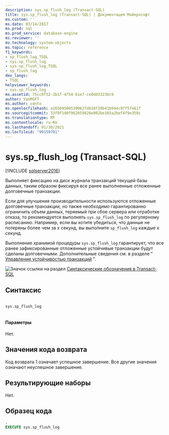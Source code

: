 ```yaml
---
description: sys.sp_flush_log (Transact-SQL)
title: sys.sp_flush_log (Transact-SQL) | Документация Майкрософт
ms.custom: ''
ms.date: 03/14/2017
ms.prod: sql
ms.prod_service: database-engine
ms.reviewer: ''
ms.technology: system-objects
ms.topic: reference
f1_keywords:
- sp_flush_log_TSQL
- sys.sp_flush_log
- sys.sp_flush_log_TSQL
- sp_flush_log
dev_langs:
- TSQL
helpviewer_keywords:
- sys.sp_flush_log
ms.assetid: 75cc9f52-3b1f-4754-b1e7-ce0dd3323bc9
author: VanMSFT
ms.author: vanto
ms.openlocfilehash: a165695005300627db18f28b41b944c97f5fe61f
ms.sourcegitcommit: 33f0f190f962059826e002be165a2bef4f9e350c
ms.translationtype: MT
ms.contentlocale: ru-RU
ms.lasthandoff: 01/30/2021
ms.locfileid: "99159701"
---
```

# <a name="syssp_flush_log-transact-sql"></a>sys.sp_flush_log (Transact-SQL)
[!INCLUDE [sqlserver2016](../../includes/applies-to-version/sqlserver2016.md)]

  Выполняет фиксацию на диск журнала транзакций текущей базы данных, таким образом фиксируя все ранее выполненные отложенные долговечные транзакции.  
  
 Если для улучшения производительности используются отложенные долговечные транзакции, но также необходимо гарантированно ограничить объем данных, теряемый при сбое сервера или отработке отказа, то рекомендуется выполнять `sys.sp_flush_log` по регулярному расписанию. Например, если вы хотите убедиться, что данные не потеряны более чем за x секунд, вы выполните `sp_flush_log` каждые x секунд.  
  
 Выполнение хранимой процедуры `sys.sp_flush_log` гарантирует, что все ранее зафиксированные отложенные устойчивые транзакции будут сделаны долговечными. Дополнительные сведения см. в разделе " [Управление устойчивостью транзакций](../../relational-databases/logs/control-transaction-durability.md) ".  
  
 ![Значок ссылки на раздел](../../database-engine/configure-windows/media/topic-link.gif "Значок ссылки на раздел") [Синтаксические обозначения в Transact-SQL](../../t-sql/language-elements/transact-sql-syntax-conventions-transact-sql.md)  
  
## <a name="syntax"></a>Синтаксис  
  
```sql  
  
sys.sp_flush_log  
  
```  
  
#### <a name="parameters"></a>Параметры  
 Нет.  
  
## <a name="return-code-values"></a>Значения кода возврата  
 Код возврата 1 означает успешное завершение.  Все другие значения означают неуспешное завершение.  
  
## <a name="result-sets"></a>Результирующие наборы  
 Нет.  
  
## <a name="sample-code"></a>Образец кода  
  
```sql  
.  
EXECUTE sys.sp_flush_log  
  
```  
  
  
